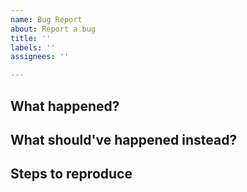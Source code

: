 ```yaml
---
name: Bug Report
about: Report a bug
title: ''
labels: ''
assignees: ''

---
```


## What happened?




## What should've happened instead?




## Steps to reproduce

[//]: # (Any or all of the following:)
[//]: # (* Host system configuration: OS, Docker & friends' versions etc.)
[//]: # (* Replay file https://cookiecutter.readthedocs.io/en/latest/advanced/replay.html)
[//]: # (* Logs)
